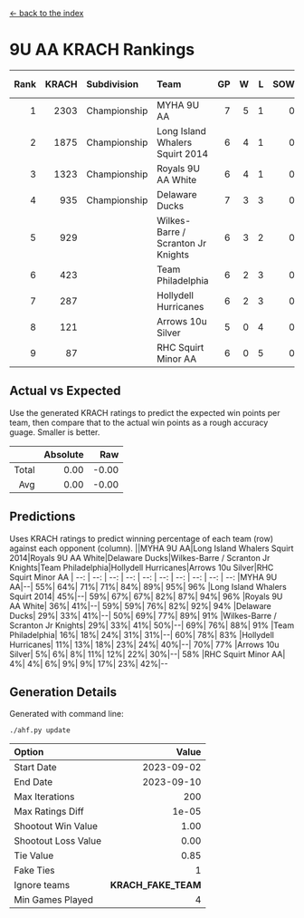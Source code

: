 [<- back to the index](readme.md)
# 9U AA KRACH Rankings
Rank|KRACH|Subdivision|Team|GP|W|L|SOW|SOL|T|SoS|Exp Wins|Win Diff
---:|---:|:---|:---|---:|---:|---:|---:|---:|---:|---:|---:|---:
1|2303|Championship|MYHA 9U AA|7|5|1|0|0|1|825|5.8|-0.0
2|1875|Championship|Long Island Whalers Squirt 2014|6|4|1|0|0|1|876|4.8|-0.0
3|1323|Championship|Royals 9U AA White|6|4|1|0|0|1|545|4.9|0.0
4|935|Championship|Delaware Ducks|7|3|3|0|0|1|1411|3.8|-0.0
5|929||Wilkes-Barre / Scranton Jr Knights|6|3|2|0|0|1|919|3.9|0.0
6|423||Team Philadelphia|6|2|3|0|0|1|920|2.9|0.0
7|287||Hollydell Hurricanes|6|2|3|0|0|1|578|2.9|0.0
8|121||Arrows 10u Silver|5|0|4|0|0|1|999|0.9|0.0
9|87||RHC Squirt Minor AA|6|0|5|0|0|1|880|0.9|0.0

## Actual vs Expected
Use the generated KRACH ratings to predict the expected win points per team, then compare that to the actual win points as a rough accuracy guage. Smaller is better.

||Absolute|Raw
|---:|---:|---:
|Total|0.00|-0.00
|Avg|0.00|-0.00

## Predictions
Uses KRACH ratings to predict winning percentage of each team (row) against each opponent (column).
||MYHA 9U AA|Long Island Whalers Squirt 2014|Royals 9U AA White|Delaware Ducks|Wilkes-Barre / Scranton Jr Knights|Team Philadelphia|Hollydell Hurricanes|Arrows 10u Silver|RHC Squirt Minor AA
| --: | --: | --: | --: | --: | --: | --: | --: | --: | --: 
|MYHA 9U AA|--| 55%| 64%| 71%| 71%| 84%| 89%| 95%| 96%
|Long Island Whalers Squirt 2014| 45%|--| 59%| 67%| 67%| 82%| 87%| 94%| 96%
|Royals 9U AA White| 36%| 41%|--| 59%| 59%| 76%| 82%| 92%| 94%
|Delaware Ducks| 29%| 33%| 41%|--| 50%| 69%| 77%| 89%| 91%
|Wilkes-Barre / Scranton Jr Knights| 29%| 33%| 41%| 50%|--| 69%| 76%| 88%| 91%
|Team Philadelphia| 16%| 18%| 24%| 31%| 31%|--| 60%| 78%| 83%
|Hollydell Hurricanes| 11%| 13%| 18%| 23%| 24%| 40%|--| 70%| 77%
|Arrows 10u Silver|  5%|  6%|  8%| 11%| 12%| 22%| 30%|--| 58%
|RHC Squirt Minor AA|  4%|  4%|  6%|  9%|  9%| 17%| 23%| 42%|--

## Generation Details

Generated with command line:
```
./ahf.py update
```

| Option | Value |
| :----- | ----: |
| Start Date | 2023-09-02 |
| End Date | 2023-09-10 |
| Max Iterations | 200 |
| Max Ratings Diff | 1e-05 |
| Shootout Win Value | 1.00 |
| Shootout Loss Value | 0.00 |
| Tie Value | 0.85 |
| Fake Ties | 1 |
| Ignore teams | __KRACH_FAKE_TEAM__ |
| Min Games Played | 4 |

